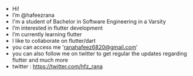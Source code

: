 -  Hi! 
-  I’m @hafeezrana
-  I'm a student of Bachelor in Software Engineering in a Varsity
-  I’m interested in flutter development
-  I’m currently learning flutter
-  I like to collaborate on flutter/dart
-  you can access me 'ranahafeez6820@gmail.com'
-  you can also follow me on twitter to get regular the updates regarding flutter and much more 
-  twitter : https://twitter.com/hfz_rana

<!---
hafeezrana/hafeezrana is a ✨ special ✨ repository because its `README.md` (this file) appears on your GitHub profile.
You can click the Preview link to take a look at your changes.
--->
